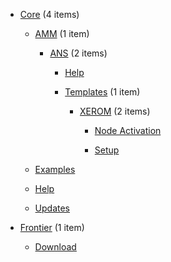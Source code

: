 - [Core](/docs/Core/README.md) <span class="sidebar-item-count">(4 items)</span>

  - [AMM](/docs/Core/AMM/README.md) <span class="sidebar-item-count">(1 item)</span>

    - [ANS](/docs/Core/AMM/ANS/README.md) <span class="sidebar-item-count">(2 items)</span>

      - [Help](/docs/Core/AMM/ANS/Help.md) 

      - [Templates](/docs/Core/AMM/ANS/Templates/README.md) <span class="sidebar-item-count">(1 item)</span>

        - [XEROM](/docs/Core/AMM/ANS/Templates/XEROM/README.md) <span class="sidebar-item-count">(2 items)</span>

          - [Node Activation](/docs/Core/AMM/ANS/Templates/XEROM/Node%20Activation.md) 

          - [Setup](/docs/Core/AMM/ANS/Templates/XEROM/Setup.md) 

  - [Examples](/docs/Core/Examples.md) 

  - [Help](/docs/Core/Help.md) 

  - [Updates](/docs/Core/Updates.md) 

- [Frontier](/docs/Frontier/README.md) <span class="sidebar-item-count">(1 item)</span>

  - [Download](/docs/Frontier/Download.md) 

